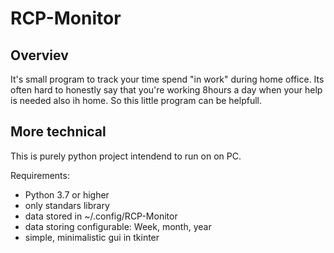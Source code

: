 # RCP-Monitor

## Overviev

It's small program to track your time spend "in work" during home office. Its often hard to honestly say that you're working 8hours a day when your help is needed also ih home. So this little program can be helpfull.

## More technical

This is purely python project intendend to run on on PC. 

Requirements:

- Python 3.7 or higher
- only standars library
- data stored in ~/.config/RCP-Monitor
- data storing configurable: Week, month, year
- simple, minimalistic gui in tkinter
